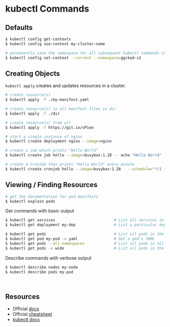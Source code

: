 # kubectl Commands

## Defaults

```sh
$ kubectl config get-contexts
$ kubectl config use-context my-cluster-name

# permanently save the namespace for all subsequent kubectl commands in that context
$ kubectl config set-context --current --namespace=ggckad-s2
```

## Creating Objects

`kubectl apply` creates and updates resources in a cluster.

```sh
# create resource(s)
$ kubectl apply -f ./my-manifest.yaml

# create resource(s) in all manifest files in dir
$ kubectl apply -f ./dir

# create resource(s) from url
$ kubectl apply -f https://git.io/vPieo

# start a single instance of nginx
$ kubectl create deployment nginx --image=nginx

# create a Job which prints "Hello World"
$ kubectl create job hello --image=busybox:1.28 -- echo "Hello World"

# create a CronJob that prints "Hello World" every minute
$ kubectl create cronjob hello --image=busybox:1.28   --schedule="*/1 * * * *" -- echo "Hello World"
```

## Viewing / Finding Resources

```sh
# get the documentation for pod manifests
$ kubectl explain pods
```

Get commands with basic output

```sh
$ kubectl get services                          # List all services in the namespace
$ kubectl get deployment my-dep                 # List a particular deployment

$ kubectl get pods                              # List all pods in the namespace
$ kubectl get pod my-pod -o yaml                # Get a pod's YAML
$ kubectl get pods --all-namespaces             # List all pods in all namespaces
$ kubectl get pods -o wide                      # List all pods in the current namespace, with more details
```

Describe commands with verbose output
```sh
$ kubectl describe nodes my-node
$ kubectl describe pods my-pod
```

```sh

```

```sh

```
## Resources

- Official [docs](https://kubernetes.io/docs/reference/generated/kubectl/kubectl-commands)
- Official [cheatsheet](https://kubernetes.io/docs/reference/kubectl/cheatsheet/)
- [kubectl docs](https://kubectl.docs.kubernetes.io/)
